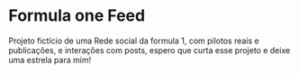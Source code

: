 # Formula one Feed

Projeto fictício de uma Rede social da formula 1, com pilotos reais e publicações, e interações com posts, espero que curta esse projeto e deixe uma estrela para mim!

